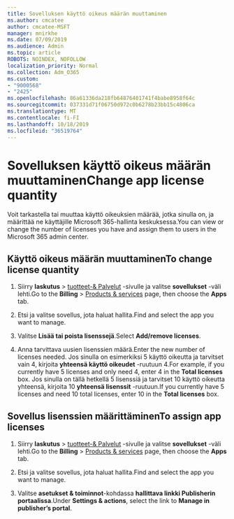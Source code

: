 ```yaml
---
title: Sovelluksen käyttö oikeus määrän muuttaminen
ms.author: cmcatee
author: cmcatee-MSFT
manager: mnirkhe
ms.date: 07/09/2019
ms.audience: Admin
ms.topic: article
ROBOTS: NOINDEX, NOFOLLOW
localization_priority: Normal
ms.collection: Adm_O365
ms.custom:
- "9000568"
- "2425"
ms.openlocfilehash: 86a61336da218fb64876401741f4babe8958f64c
ms.sourcegitcommit: 037331d71f06750d972c0b6278b23bb15c4806ca
ms.translationtype: MT
ms.contentlocale: fi-FI
ms.lasthandoff: 10/18/2019
ms.locfileid: "36519764"
---
```

# <a name="change-app-license-quantity"></a><span data-ttu-id="3b21b-102">Sovelluksen käyttö oikeus määrän muuttaminen</span><span class="sxs-lookup"><span data-stu-id="3b21b-102">Change app license quantity</span></span>

<span data-ttu-id="3b21b-103">Voit tarkastella tai muuttaa käyttö oikeuksien määrää, jotka sinulla on, ja määrittää ne käyttäjille Microsoft 365-hallinta keskuksessa.</span><span class="sxs-lookup"><span data-stu-id="3b21b-103">You can view or change the number of licenses you have and assign them to users in the Microsoft 365 admin center.</span></span> 

## <a name="to-change-license-quantity"></a><span data-ttu-id="3b21b-104">Käyttö oikeus määrän muuttaminen</span><span class="sxs-lookup"><span data-stu-id="3b21b-104">To change license quantity</span></span>

1. <span data-ttu-id="3b21b-105">Siirry **laskutus** > [tuotteet-& Palvelut](https://go.microsoft.com/fwlink/p/?linkid=842054) -sivulle ja valitse **sovellukset** -väli lehti.</span><span class="sxs-lookup"><span data-stu-id="3b21b-105">Go to the **Billing** > [Products & services](https://go.microsoft.com/fwlink/p/?linkid=842054) page, then choose the **Apps** tab.</span></span>

2. <span data-ttu-id="3b21b-106">Etsi ja valitse sovellus, jota haluat hallita.</span><span class="sxs-lookup"><span data-stu-id="3b21b-106">Find and select the app you want to manage.</span></span>  

3. <span data-ttu-id="3b21b-107">Valitse **Lisää tai poista lisenssejä**.</span><span class="sxs-lookup"><span data-stu-id="3b21b-107">Select **Add/remove licenses**.</span></span>

4. <span data-ttu-id="3b21b-108">Anna tarvittava uusien lisenssien määrä.</span><span class="sxs-lookup"><span data-stu-id="3b21b-108">Enter the new number of licenses needed.</span></span> <span data-ttu-id="3b21b-109">Jos sinulla on esimerkiksi 5 käyttö oikeutta ja tarvitset vain 4, kirjoita **yhteensä käyttö oikeudet** -ruutuun 4.</span><span class="sxs-lookup"><span data-stu-id="3b21b-109">For example, if you currently have 5 licenses and only need 4, enter 4 in the **Total licenses** box.</span></span> <span data-ttu-id="3b21b-110">Jos sinulla on tällä hetkellä 5 lisenssiä ja tarvitset 10 käyttö oikeutta yhteensä, kirjoita 10 **yhteensä lisenssit** -ruutuun.</span><span class="sxs-lookup"><span data-stu-id="3b21b-110">If you currently have 5 licenses and need 10 total licenses, enter 10 in the **Total licenses** box.</span></span>

## <a name="to-assign-app-licenses"></a><span data-ttu-id="3b21b-111">Sovellus lisenssien määrittäminen</span><span class="sxs-lookup"><span data-stu-id="3b21b-111">To assign app licenses</span></span>

1. <span data-ttu-id="3b21b-112">Siirry **laskutus** > [tuotteet-& Palvelut](https://go.microsoft.com/fwlink/p/?linkid=842054) -sivulle ja valitse **sovellukset** -väli lehti.</span><span class="sxs-lookup"><span data-stu-id="3b21b-112">Go to the **Billing** > [Products & services](https://go.microsoft.com/fwlink/p/?linkid=842054) page, then choose the **Apps** tab.</span></span>

2. <span data-ttu-id="3b21b-113">Etsi ja valitse sovellus, jota haluat hallita.</span><span class="sxs-lookup"><span data-stu-id="3b21b-113">Find and select the app you want to manage.</span></span>  

3. <span data-ttu-id="3b21b-114">Valitse **asetukset & toiminnot**-kohdassa **hallittava linkki Publisherin portaalissa**.</span><span class="sxs-lookup"><span data-stu-id="3b21b-114">Under **Settings & actions**, select the link to **Manage in publisher’s portal**.</span></span>